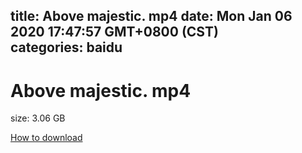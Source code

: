 
title: Above majestic. mp4
date: Mon Jan 06 2020 17:47:57 GMT+0800 (CST)    
categories: baidu
---

# Above majestic. mp4
size: 3.06 GB
 
 

[How to download](https://bpcam.bemobtrk.com/go/2ceec3aa-1ca2-46d6-b9ff-aaa5c184517c?jno=1711)